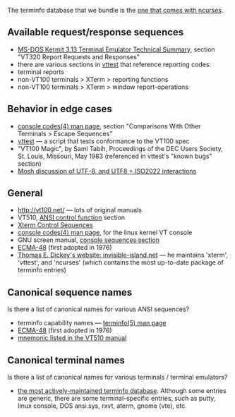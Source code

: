 The terminfo database that we bundle is the [one that comes with ncurses](http://invisible-island.net/ncurses/ncurses.faq.html#which_terminfo).

## Available request/response sequences

* [MS-DOS Kermit 3.13 Terminal Emulator Technical Summary](http://www.columbia.edu/kermit/ftp/a/msvibm.vt), section "VT320 Report Requests and Responses"
* there are various sections in [vttest](http://invisible-island.net/vttest/) that reference reporting codes:
 * terminal reports
 * non-VT100 terminals > XTerm > reporting functions
 * non-VT100 terminals > XTerm > window report-operations

## Behavior in edge cases

* [console codes(4) man page](http://www.kernel.org/doc/man-pages/online/pages/man4/console_codes.4.html), section "Comparisons With Other Terminals > Escape Sequences"
* [vttest](http://invisible-island.net/vttest/) — a script that tests conformance to the VT100 spec
* "VT100 Magic", by Sami Tabih, Proceedings of the DEC Users Society, St. Louis, Missouri, May 1983  (referenced in vttest's "known bugs" section)
* [Mosh discussion of UTF-8, and UTF8 + ISO2022 interactions](http://mosh.mit.edu/#techinfo)

## General

* http://vt100.net/ — lots of original manuals
 * VT510, [ANSI control function](http://www.vt100.net/docs/vt510-rm/chapter4#S4.6) section
* [Xterm Control Sequences](http://www.xfree86.org/current/ctlseqs.html)
* [console codes(4) man page](http://www.kernel.org/doc/man-pages/online/pages/man4/console_codes.4.html), for the linux kernel VT console
* GNU screen manual, [console sequences section](http://www.gnu.org/software/screen/manual/html_node/Control-Sequences.html)
* [ECMA-48](http://www.ecma-international.org/publications/standards/Ecma-048.htm)  (first adopted in 1976)
* [Thomas E. Dickey's website: invisible-island.net](http://invisible-island.net/) — he maintains 'xterm', 'vttest', and 'ncurses' (which contains the most up-to-date package of terminfo entries)

## Canonical sequence names

Is there a list of canonical names for various ANSI sequences?

* terminfo capability names — [terminfo(5) man page](http://www.manpages.info/linux/terminfo.5.html)
* [ECMA-48](http://www.ecma-international.org/publications/standards/Ecma-048.htm)  (first adopted in 1976)
* [mnemonic listed in the VT510 manual](http://www.vt100.net/docs/vt510-rm/chapter4#S4.6)

## Canonical terminal names

Is there a list of canonical names for various terminals / terminal emulators?

* [the most actively-maintained terminfo database](http://invisible-island.net/ncurses/ncurses.faq.html#which_terminfo).  Although some entries are generic, there are some terminal-specific entries, such as putty, linux console, DOS ansi.sys, rxvt, aterm, gnome (vte), etc.
